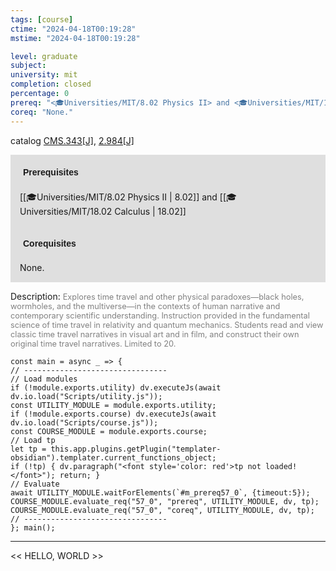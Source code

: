 ```yaml
---
tags: [course]
ctime: "2024-04-18T00:19:28"
mstime: "2024-04-18T00:19:28"

level: graduate
subject: 
university: mit
completion: closed
percentage: 0
prereq: "<🎓Universities/MIT/8.02 Physics II> and <🎓Universities/MIT/18.02 Calculus>"
coreq: "None."
---
```


catalog [CMS.343[J]](http://student.mit.edu/catalog/mCMSa.html#CMS.343), [2.984[J]](http://student.mit.edu/catalog/m2c.html#2.984)

<span style="display: block; padding: 15px; background-color: rgb(100, 100, 100, 0.2);"><font id="m_prereq57_0" style="display: block; font-family: Arial, sans-serif; font-weight: bold; padding: 5px">Prerequisites</font><br><span id="prereq57_0">[[🎓Universities/MIT/8.02 Physics II | 8.02]] and [[🎓Universities/MIT/18.02 Calculus | 18.02]]</span></span>
<span style="display: block; padding: 15px; background-color: rgb(100, 100, 100, 0.2);"><font id="m_coreq57_0" style="display: block; font-family: Arial, sans-serif; font-weight: bold; padding: 5px">Corequisites</font><br><span id="coreq57_0">None.</span></span>

<font style="">Description:</font>
<font style="color: grey; font-size: 0.8rem;">Explores time travel and other physical paradoxes—black holes, wormholes, and the multiverse—in the contexts of human narrative and contemporary scientific understanding. Instruction provided in the fundamental science of time travel in relativity and quantum mechanics. Students read and view classic time travel narratives in visual art and in film, and construct their own original time travel narratives. Limited to 20.</font>

```dataviewjs
const main = async _ => {
// --------------------------------
// Load modules
if (!module.exports.utility) dv.executeJs(await dv.io.load("Scripts/utility.js"));
const UTILITY_MODULE = module.exports.utility;
if (!module.exports.course) dv.executeJs(await dv.io.load("Scripts/course.js"));
const COURSE_MODULE = module.exports.course;
// Load tp
let tp = this.app.plugins.getPlugin("templater-obsidian").templater.current_functions_object;
if (!tp) { dv.paragraph("<font style='color: red'>tp not loaded!</font>"); return; }
// Evaluate
await UTILITY_MODULE.waitForElements(`#m_prereq57_0`, {timeout:5});
COURSE_MODULE.evaluate_req("57_0", "prereq", UTILITY_MODULE, dv, tp);
COURSE_MODULE.evaluate_req("57_0", "coreq", UTILITY_MODULE, dv, tp);
// --------------------------------
}; main();
```

---

<< HELLO, WORLD >>
